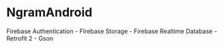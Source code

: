 # NgramAndroid

Firebase Authentication - FIrebase Storage - Firebase Realtime Database - Retrofit 2 - Gson
